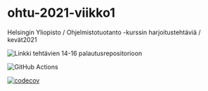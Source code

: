 # ohtu-2021-viikko1
Helsingin Yliopisto / Ohjelmistotuotanto -kurssin harjoitustehtäviä / kevät2021

![Linkki tehtävien 14-16 palautusrepositorioon](https://github.com/Marcestus/ohtu-2021-viikkotehtavat)

![GitHub Actions](https://github.com/Marcestus/ohtu-2021-viikko1/workflows/Java%20CI%20with%20Gradle/badge.svg)

[![codecov](https://codecov.io/gh/Marcestus/ohtu-2021-viikko1/branch/main/graph/badge.svg?token=ZTZ9RG4SA8)](https://codecov.io/gh/Marcestus/ohtu-2021-viikko1)
